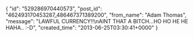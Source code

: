  {
   "id": "529286970440573",
   "post_id": "462493170453287_486467371389200",
   "from_name": "Adam Thomas",
   "message": "LAWFUL CURRENCY!!\nAINT THAT A BITCH...HO HO HE HE HAHA.. :-D",
   "created_time": "2013-06-25T03:30:41+0000"
 }
